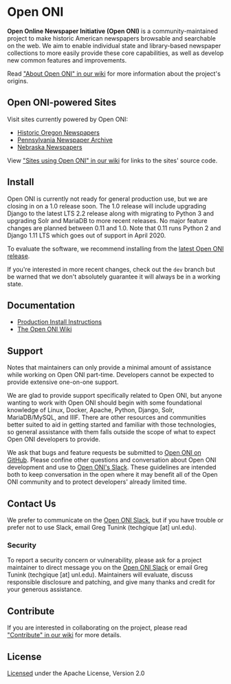 # Open ONI
**Open Online Newspaper Initiative (Open ONI)** is a community-maintained
project to make historic American newspapers browsable and searchable on the
web. We aim to enable individual state and library-based newspaper collections
to more easily provide these core capabilities, as well as develop new common
features and improvements.

Read ["About Open ONI" in our
wiki](https://github.com/open-oni/open-oni/wiki/About-Open-ONI) for more
information about the project's origins.

## Open ONI-powered Sites
Visit sites currently powered by Open ONI:

- [Historic Oregon Newspapers](https://oregonnews.uoregon.edu/)
- [Pennsylvania Newspaper Archive](http://panewsarchive.psu.edu/)
- [Nebraska Newspapers](https://nebnewspapers.unl.edu/)

View ["Sites using Open ONI" in our
wiki](https://github.com/open-oni/open-oni/wiki/Sites-Using-Open-ONI) for links
to the sites' source code.

## Install
Open ONI is currently not ready for general production use, but we are closing
in on a 1.0 release soon. The 1.0 release will include upgrading Django to the
latest LTS 2.2 release along with migrating to Python 3 and upgrading Solr and
MariaDB to more recent releases. No major feature changes are planned between
0.11 and 1.0. Note that 0.11 runs Python 2 and Django 1.11 LTS which goes out of
support in April 2020.

To evaluate the software, we recommend installing from the [latest Open ONI
release](https://github.com/open-oni/open-oni/releases/latest).

If you're interested in more recent changes, check out the `dev` branch but be
warned that we don't absolutely guarantee it will always be in a working state.

## Documentation
- [Production Install
Instructions](https://github.com/open-oni/open-oni/tree/master/docs)
- [The Open ONI Wiki](https://github.com/open-oni/open-oni/wiki)

## Support
Notes that maintainers can only provide a minimal amount of assistance while
working on Open ONI part-time. Developers cannot be expected to provide
extensive one-on-one support.

We are glad to provide support specifically related to Open ONI, but anyone
wanting to work with Open ONI should begin with some foundational knowledge of
Linux, Docker, Apache, Python, Django, Solr, MariaDB/MySQL, and IIIF. There are
other resources and communities better suited to aid in getting started and
familiar with those technologies, so general assistance with them falls outside
the scope of what to expect Open ONI developers to provide.

We ask that bugs and feature requests be submitted to [Open ONI on
GitHub](https://github.com/open-oni/open-oni/issues). Please confine other
questions and conversation about Open ONI development and use to [Open ONI's
Slack](http://bit.ly/openoni-slack-signup). These guidelines are intended both
to keep conversation in the open where it may benefit all of the Open ONI
community and to protect developers' already limited time.

## Contact Us
We prefer to communicate on the [Open ONI
Slack](http://bit.ly/openoni-slack-signup), but if you have trouble or prefer
not to use Slack, email Greg Tunink (techgique [at] unl.edu).

### Security
To report a security concern or vulnerability, please ask for a project
maintainer to direct message you on the [Open ONI
Slack](http://bit.ly/openoni-slack-signup) or email Greg Tunink
(techgique [at] unl.edu). Maintainers will evaluate, discuss responsible
disclosure and patching, and give many thanks and credit for your generous
assistance.

## Contribute
If you are interested in collaborating on the project, please read ["Contribute"
in our wiki](https://github.com/open-oni/open-oni/wiki/Contribute) for more
details.

## License
[Licensed](https://github.com/open-oni/open-oni/blob/master/LICENSE) under the
Apache License, Version 2.0
